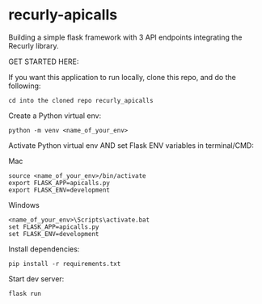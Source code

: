 # recurly-apicalls
Building a simple flask framework with 3 API endpoints integrating the Recurly library. 


GET STARTED HERE:

If you want this application to run locally, clone this repo, and do the following:

    cd into the cloned repo recurly_apicalls

Create a Python virtual env:

    python -m venv <name_of_your_env>

Activate Python virtual env AND set Flask ENV variables in terminal/CMD:

  Mac

    source <name_of_your_env>/bin/activate
    export FLASK_APP=apicalls.py
    export FLASK_ENV=development

  Windows

    <name_of_your_env>\Scripts\activate.bat
    set FLASK_APP=apicalls.py
    set FLASK_ENV=development

Install dependencies:

    pip install -r requirements.txt

Start dev server:

    flask run

